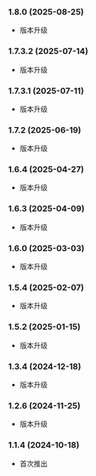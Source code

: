 ### 1.8.0 (2025-08-25)

- 版本升级

### 1.7.3.2 (2025-07-14)

- 版本升级

### 1.7.3.1 (2025-07-11)

- 版本升级

### 1.7.2 (2025-06-19)

- 版本升级

### 1.6.4 (2025-04-27)

- 版本升级

### 1.6.3 (2025-04-09)

- 版本升级

### 1.6.0 (2025-03-03)

- 版本升级

### 1.5.4 (2025-02-07)

- 版本升级

### 1.5.2 (2025-01-15)

- 版本升级

### 1.3.4 (2024-12-18)

- 版本升级

### 1.2.6 (2024-11-25)

- 版本升级

### 1.1.4 (2024-10-18)

- 首次推出
